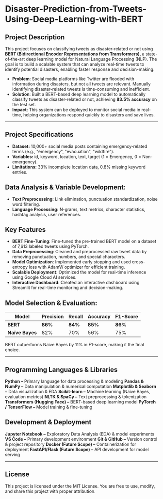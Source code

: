 # Disaster-Prediction-from-Tweets-Using-Deep-Learning-with-BERT

## Project Description
This project focuses on classifying tweets as disaster-related or not using **BERT (Bidirectional Encoder Representations from Transformers)**, a state-of-the-art deep learning model for Natural Language Processing (NLP). The goal is to build a scalable system that can analyze real-time tweets to identify potential disasters, enabling faster response and decision-making.

- **Problem**: Social media platforms like Twitter are flooded with information during disasters, but not all tweets are relevant. Manually identifying disaster-related tweets is time-consuming and inefficient.
- **Solution**: Built a BERT-based deep learning model to automatically classify tweets as disaster-related or not, achieving **83.5% accuracy** on the test set.
- **Impact**: This system can be deployed to monitor social media in real-time, helping organizations respond quickly to disasters and save lives.

-------

## Project Specifications

- **Dataset:** 10,000+ social media posts containing emergency-related terms (e.g., "emergency", "evacuation", "wildfire").
- **Variables:** id, keyword, location, text, target (1 = Emergency, 0 = Non-emergency).
- **Limitations:** 33% incomplete location data, 0.8% missing keyword entries.

## Data Analysis & Variable Development:
- **Text Preprocessing:** Link elimination, punctuation standardization, noise word filtering.
- **Language Processing:** N-grams, text metrics, character statistics, hashtag analysis, user references.


## Key Features
- **BERT Fine-Tuning**: Fine-tuned the pre-trained BERT model on a dataset of 7,613 labeled tweets using PyTorch.
- **Data Preprocessing**: Cleaned and preprocessed raw tweet data by removing punctuation, numbers, and special characters.
- **Model Optimization**: Implemented early stopping and used cross-entropy loss with AdamW optimizer for efficient training.
- **Scalable Deployment**: Optimized the model for real-time inference using Google Cloud AI services.
- **Interactive Dashboard**: Created an interactive dashboard using Streamlit for real-time monitoring and decision-making.


## Model Selection & Evaluation:

| Model        | Precision | Recall | Accuracy | F1-Score |
|-------------|-----------|--------|-----------|---------|
| **BERT**   | **86%**  | **84%** | **85%**  | **86%** |
| **Naïve Bayes** | 82% | 70% | 56% | 75% |


BERT outperforms Naïve Bayes by 11% in F1-score, making it the final choice.


-----

## Programming Languages & Libraries
**Python –** Primary language for data processing & modeling
**Pandas & NumPy –** Data manipulation & numerical computation
**Matplotlib & Seaborn –** Data visualization & EDA
**Scikit-learn –** Machine learning (Naïve Bayes, evaluation metrics)
**NLTK & SpaCy –** Text preprocessing & tokenization
**Transformers (Hugging Face) –** BERT-based deep learning model
**PyTorch / TensorFlow –** Model training & fine-tuning

## Development & Deployment
**Jupyter Notebook –** Exploratory Data Analysis (EDA) & model experiments
**VS Code –** Primary development environment
**Git & GitHub –** Version control & project repository
**Docker (Future Scope) –** Containerization for deployment
**FastAPI/Flask (Future Scope) –** API development for model serving

----

## License
This project is licensed under the MIT License. You are free to use, modify, and share this project with proper attribution.

